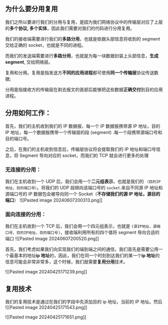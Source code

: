 ## 为什么要分用复用
我们之所以要进行我们的分用与复用，是因为我们网络协议中的传输层对应了上层的**多个协议, 多个实体**，因此我们需要对我们的代码进行分用复用。

我们的接收端需要进行我们的**多路分用**，也就是依据头部信息将收到的 segment 交给正确的 socket，也就是不同的进程。

而我们的发送端需要进行**多路分用**，也就是为每一块数据封装上头部信息，**生成 segment**, 交给网络层。

复用和分用。复用是指发送方**不同的应用进程**都可使用**同一个传输层**协议传送数据;

分用是指接收方的传输层在剥去报文的首部后能够把这些数据**正确交付**到目的应用进程。

## 分用如何工作：
首先，我们的主机收到我们的 IP 数据报，每一个 IP 数据报携带源 IP 地址，目的 IP 地址，每一个数据报携带一个传输层的段 (segment) .每一个段携带源端口号和目的端口号。

之后，在我们的主机收到信息后，传输层协议将会提取我们的 IP 地址和端口号信息，将 Segment 导向对应的 socket，而我们的 TCP 就会进行更多的处理

### 无连接的分用：
我们在主机收到一个 UDP 后，我们会用一个**二元组表示**，也就是我们的 `（目的IP地址，目的端口号）`。将我们的 UDP 段绑向该端口号的 `socket`.来自不同源 IP 地址和源端口号的 IP 数据包会被导向同一个 Socket（**不存储我们的源 IP 地址，源目的端口**）
![[Pasted image 20240607200313.png]]

### 面向连接的分用：
我们在主机收到一个 TCP 后，我们会用一个四元组表示，也就是 `(源IP地址，源端口号，目的IP地址，目的端口号)`，接收端利用所有的四个值将 segment 导向合适的端口
![[Pasted image 20240607200520.png]]



首先，我们考虑如果我们向实现我们的端到端之间的通信，我们首先是需要公用一个最基本的地址**ip 地址**的，因此，我们在同一个时刻到达我们的某一个**ip 地址**的信息可能会非常非常多，这个时候，我们就需要**复用分用**技术。

![[Pasted image 20240425171239.png]]

## 复用技术
我们的复用技术是通过在我们的字段中先添加目的 ip 地址，当前的 IP 地址。然后 ![[Pasted image 20240425171543.png]]

![[Pasted image 20240425171651.png]]
